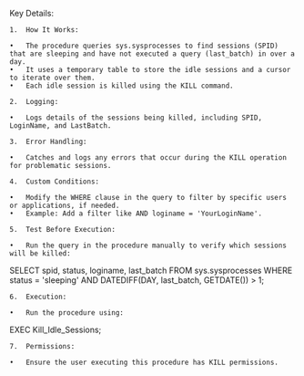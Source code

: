 Key Details:



	1.	How It Works:

	•	The procedure queries sys.sysprocesses to find sessions (SPID) that are sleeping and have not executed a query (last_batch) in over a day.
	•	It uses a temporary table to store the idle sessions and a cursor to iterate over them.
	•	Each idle session is killed using the KILL command.

	2.	Logging:

	•	Logs details of the sessions being killed, including SPID, LoginName, and LastBatch.

	3.	Error Handling:

	•	Catches and logs any errors that occur during the KILL operation for problematic sessions.

	4.	Custom Conditions:

	•	Modify the WHERE clause in the query to filter by specific users or applications, if needed.
	•	Example: Add a filter like AND loginame = 'YourLoginName'.

	5.	Test Before Execution:

	•	Run the query in the procedure manually to verify which sessions will be killed:


SELECT spid, status, loginame, last_batch
FROM sys.sysprocesses
WHERE status = 'sleeping'
AND DATEDIFF(DAY, last_batch, GETDATE()) > 1;


	6.	Execution:

	•	Run the procedure using:

EXEC Kill_Idle_Sessions;

	7.	Permissions:

	•	Ensure the user executing this procedure has KILL permissions.
